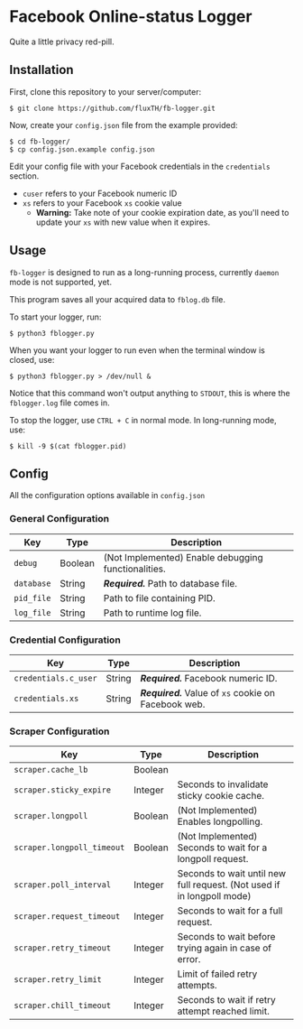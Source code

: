 # Facebook Online-status Logger
Quite a little privacy red-pill.

## Installation
First, clone this repository to your server/computer:
```
$ git clone https://github.com/fluxTH/fb-logger.git
```

Now, create your `config.json` file from the example provided:
```
$ cd fb-logger/
$ cp config.json.example config.json
```

Edit your config file with your Facebook credentials in the `credentials` section.
- `cuser` refers to your Facebook numeric ID
- `xs` refers to your Facebook `xs` cookie value
  - **Warning:** Take note of your cookie expiration date, as you'll need to update your `xs` with new value when it expires.

## Usage
`fb-logger` is designed to run as a long-running process, currently `daemon` mode is not supported, yet.

This program saves all your acquired data to `fblog.db` file.

To start your logger, run:
```
$ python3 fblogger.py
```

When you want your logger to run even when the terminal window is closed, use:
```
$ python3 fblogger.py > /dev/null &
```
Notice that this command won't output anything to `STDOUT`, this is where the `fblogger.log` file comes in.

To stop the logger, use `CTRL + C` in normal mode.
In long-running mode, use:
```
$ kill -9 $(cat fblogger.pid)
```

## Config

All the configuration options available in `config.json`

### General Configuration
| Key 						| Type 		| Description 	|
| --- 						| --- 		| --- 			|
| `debug` 					| Boolean	| (Not Implemented) Enable debugging functionalities. |
| `database` 				| String	| **_Required._** Path to database file. |
| `pid_file` 				| String	| Path to file containing PID. |
| `log_file` 				| String	| Path to runtime log file. |

### Credential Configuration
| Key 						| Type 		| Description 	|
| --- 						| --- 		| --- 			|
| `credentials.c_user` 		| String 	| **_Required._** Facebook numeric ID. |
| `credentials.xs` 			| String	| **_Required._** Value of `xs` cookie on Facebook web. |

### Scraper Configuration
| Key 						| Type 		| Description 	|
| --- 						| --- 		| --- 			|
| `scraper.cache_lb` 		| Boolean	| |
| `scraper.sticky_expire` 	| Integer	| Seconds to invalidate sticky cookie cache. |
| `scraper.longpoll`	 	| Boolean	| (Not Implemented) Enables longpolling. |
| `scraper.longpoll_timeout`| Boolean	| (Not Implemented) Seconds to wait for a longpoll request. |
| `scraper.poll_interval` 	| Integer	| Seconds to wait until new full request. (Not used if in longpoll mode) |
| `scraper.request_timeout`	| Integer	| Seconds to wait for a full request. |
| `scraper.retry_timeout` 	| Integer	| Seconds to wait before trying again in case of error. |
| `scraper.retry_limit` 	| Integer	| Limit of failed retry attempts. |
| `scraper.chill_timeout` 	| Integer	| Seconds to wait if retry attempt reached limit. |
